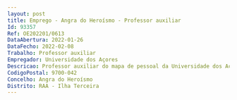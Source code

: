 ```yaml
--- 
layout: post
title: Emprego - Angra do Heroísmo - Professor auxiliar
Id: 93357
Ref: OE202201/0613
DataAbertura: 2022-01-26
DataFecho: 2022-02-08
Trabalho: Professor auxiliar
Empregador: Universidade dos Açores
Descricao: Professor auxiliar do mapa de pessoal da Universidade dos Açores, na modalidade de contrato de trabalho em funções públicas por tempo indeterminado, para a Ciência Animal, subárea de Veterinária
CodigoPostal: 9700-042
Concelho: Angra do Heroísmo
Distrito: RAA - Ilha Terceira
--- 
```

